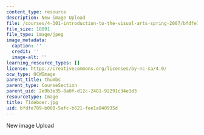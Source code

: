 ```yaml
---
content_type: resource
description: New image Upload
file: /courses/4-301-introduction-to-the-visual-arts-spring-2007/bfdfe789b0005afcb621fee1a840935d_T1deboer.jpg
file_size: 18891
file_type: image/jpeg
image_metadata:
  caption: ''
  credit: ''
  image-alt: ''
learning_resource_types: []
license: https://creativecommons.org/licenses/by-nc-sa/4.0/
ocw_type: OCWImage
parent_title: thumbs
parent_type: CourseSection
parent_uid: 2e9b3e35-8a0f-d12c-2481-92291c34e3d3
resourcetype: Image
title: T1deboer.jpg
uid: bfdfe789-b000-5afc-b621-fee1a840935d
---
```

New image Upload